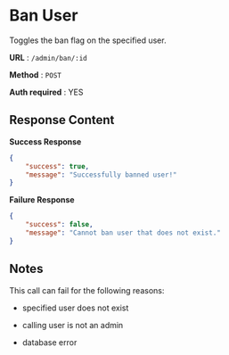 # Ban User

Toggles the ban flag on the specified user.

**URL** : `/admin/ban/:id`

**Method** : `POST`

**Auth required** : YES

## Response Content

**Success Response**

```json
{
    "success": true,
    "message": "Successfully banned user!"
}
```

**Failure Response**


```json
{
    "success": false,
    "message": "Cannot ban user that does not exist."
}
```

## Notes

This call can fail for the following reasons:

* specified user does not exist

* calling user is not an admin

* database error
